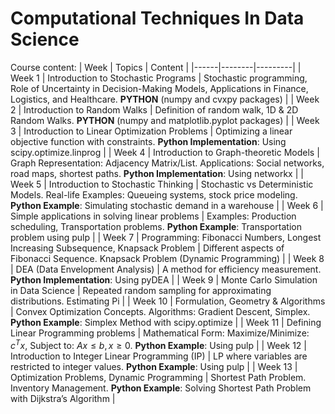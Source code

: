 # Computational Techniques In Data Science
Course content:
| Week | Topics | Content |
|------|--------|---------|
| Week 1 | Introduction to Stochastic Programs | Stochastic programming, Role of Uncertainty in Decision-Making Models, Applications in Finance, Logistics, and Healthcare. **PYTHON** (numpy and cvxpy packages) |
| Week 2 | Introduction to Random Walks | Definition of random walk, 1D & 2D Random Walks. **PYTHON** (numpy and matplotlib.pyplot packages) |
| Week 3 | Introduction to Linear Optimization Problems | Optimizing a linear objective function with constraints. **Python Implementation**: Using scipy.optimize.linprog |
| Week 4 | Introduction to Graph-theoretic Models | Graph Representation: Adjacency Matrix/List. Applications: Social networks, road maps, shortest paths. **Python Implementation**: Using networkx |
| Week 5 | Introduction to Stochastic Thinking | Stochastic vs Deterministic Models. Real-life Examples: Queueing systems, stock price modeling. **Python Example**: Simulating stochastic demand in a warehouse |
| Week 6 | Simple applications in solving linear problems | Examples: Production scheduling, Transportation problems. **Python Example**: Transportation problem using pulp |
| Week 7 | Programming: Fibonacci Numbers, Longest Increasing Subsequence, Knapsack Problem | Different aspects of Fibonacci Sequence. Knapsack Problem (Dynamic Programming) |
| Week 8 | DEA (Data Envelopment Analysis) | A method for efficiency measurement. **Python Implementation**: Using pyDEA |
| Week 9 | Monte Carlo Simulation in Data Science | Repeated random sampling for approximating distributions. Estimating Pi |
| Week 10 | Formulation, Geometry & Algorithms | Convex Optimization Concepts. Algorithms: Gradient Descent, Simplex. **Python Example**: Simplex Method with scipy.optimize |
| Week 11 | Defining Linear Programming problems | Mathematical Form: Maximize/Minimize: $c^T x$, Subject to: $Ax ≤ b, x ≥ 0$. **Python Example**: Using pulp |
| Week 12 | Introduction to Integer Linear Programming (IP) | LP where variables are restricted to integer values. **Python Example**: Using pulp |
| Week 13 | Optimization Problems, Dynamic Programming | Shortest Path Problem. Inventory Management. **Python Example**: Solving Shortest Path Problem with Dijkstra’s Algorithm |
